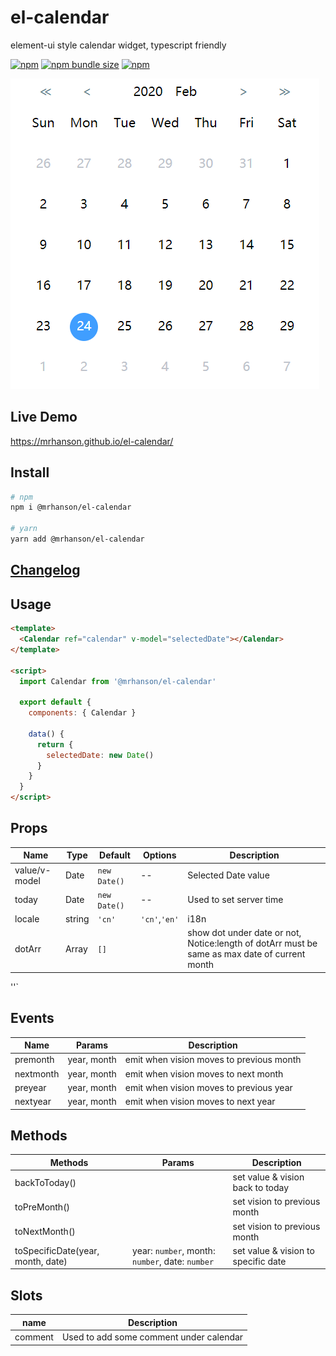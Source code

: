 # el-calendar

element-ui style calendar widget, typescript friendly

[![npm](https://img.shields.io/npm/v/@mrhanson/el-calendar.svg)](https://www.npmjs.com/package/@mrhanson/el-calendar) [![npm bundle size](https://img.shields.io/bundlephobia/min/@mrhanson/el-calendar?style=plastic)](https://www.npmjs.com/package/@mrhanson/el-calendar) [![npm](https://img.shields.io/npm/l/@mrhanson/el-calendar.svg)](https://www.npmjs.com/package/@mrhanson/el-calendar)

![demonstration](./demonstration.PNG)

## Live Demo

https://mrhanson.github.io/el-calendar/

## Install

```bash
# npm
npm i @mrhanson/el-calendar

# yarn
yarn add @mrhanson/el-calendar
```

## [Changelog](https://github.com/MrHanson/el-calendar/releases)

## Usage

```html
<template>
  <Calendar ref="calendar" v-model="selectedDate"></Calendar>
</template>

<script>
  import Calendar from '@mrhanson/el-calendar'

  export default {
    components: { Calendar }

    data() {
      return {
        selectedDate: new Date()
      }
    }
  }
</script>
```

## Props

| Name          | Type           | Default      | Options       | Description                                                                                   |
| ------------- | -------------- | ------------ | ------------- | --------------------------------------------------------------------------------------------- |
| value/v-model | Date           | `new Date()` | --            | Selected Date value                                                                           |
| today         | Date           | `new Date()` | --            | Used to set server time                                                                       |
| locale        | string         | `'cn'`       | `'cn'`,`'en'` | i18n                                                                                          |
| dotArr        | Array<boolean> | `[]`         |               | show dot under date or not, Notice:length of dotArr must be same as max date of current month |

''`

## Events

| Name      | Params      | Description                              |
| --------- | ----------- | ---------------------------------------- |
| premonth  | year, month | emit when vision moves to previous month |
| nextmonth | year, month | emit when vision moves to next month     |
| preyear   | year, month | emit when vision moves to previous year  |
| nextyear  | year, month | emit when vision moves to next year      |

## Methods

| Methods                           | Params                                          | Description                         |
| --------------------------------- | ----------------------------------------------- | ----------------------------------- |
| backToToday()                     |                                                 | set value & vision back to today    |
| toPreMonth()                      |                                                 | set vision to previous month        |
| toNextMonth()                     |                                                 | set vision to previous month        |
| toSpecificDate(year, month, date) | year: `number`, month: `number`, date: `number` | set value & vision to specific date |

## Slots

| name    | Description                             |
| ------- | --------------------------------------- |
| comment | Used to add some comment under calendar |
